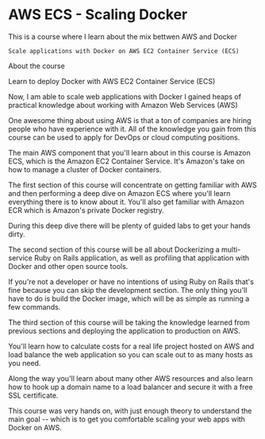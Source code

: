 # AWS ECS - Scaling Docker


This is a course where I learn about the mix bettwen AWS and Docker

    Scale applications with Docker on AWS EC2 Container Service (ECS)
    

About the course

Learn to deploy Docker with AWS EC2 Container Service (ECS)

Now, I am able to scale web applications with Docker
I gained heaps of practical knowledge about working with Amazon Web Services (AWS)

One awesome thing about using AWS is that a ton of companies are hiring people who have experience with it. All of the knowledge you gain from this course can be used to apply for DevOps or cloud computing positions.

The main AWS component that you'll learn about in this course is Amazon ECS, which is the Amazon EC2 Container Service. It's Amazon's take on how to manage a cluster of Docker containers.

The first section of this course will concentrate on getting familiar with AWS and then performing a deep dive on Amazon ECS where you'll learn everything there is to know about it. You'll also get familiar with Amazon ECR which is Amazon's private Docker registry.

During this deep dive there will be plenty of guided labs to get your hands dirty.

The second section of this course will be all about Dockerizing a multi-service Ruby on Rails application, as well as profiling that application with Docker and other open source tools.

If you're not a developer or have no intentions of using Ruby on Rails that's fine because you can skip the development section. The only thing you'll have to do is build the Docker image, which will be as simple as running a few commands.

The third section of this course will be taking the knowledge learned from previous sections and deploying the application to production on AWS.

You'll learn how to calculate costs for a real life project hosted on AWS and load balance the web application so you can scale out to as many hosts as you need.

Along the way you'll learn about many other AWS resources and also learn how to hook up a domain name to a load balancer and secure it with a free SSL certificate.

This course was very hands on, with just enough theory to understand the main goal -- which is to get you comfortable scaling your web apps with Docker on AWS.
